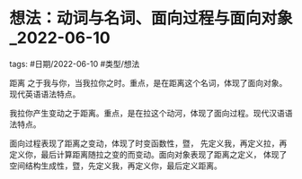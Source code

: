 # 想法：动词与名词、面向过程与面向对象_2022-06-10




tags: #日期/2022-06-10 #类型/想法 


距离 之于我与你，当我拉你之时。重点，是在距离这个名词，体现了面向对象。现代英语语法特点。

我拉你产生变动之于距离。重点，是在拉这个动河，体现了面向过程。现代汉语语法特点。

面向过程表现了距离之变动，体现了时变函数性，暨， 先定义我，再定义拉，再定义你，最后计算距离随拉之变的而变动。面向对象表现了距离之定义， 体现了空间结构生成性，暨，先定义我，再定义你，最后定义距离。